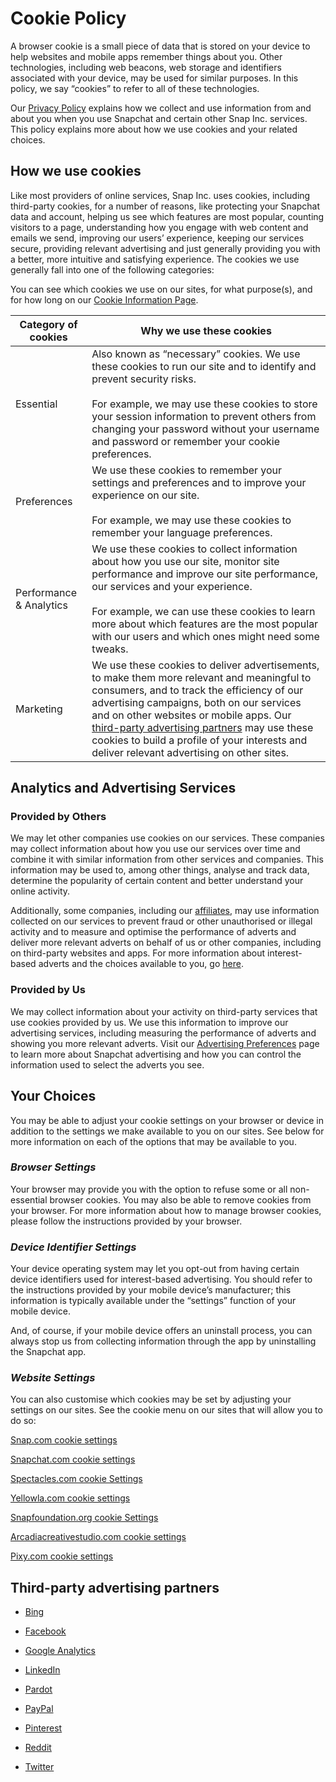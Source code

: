 Cookie Policy
=============

A browser cookie is a small piece of data that is stored on your device to help websites and mobile apps remember things about you. Other technologies, including web beacons, web storage and identifiers associated with your device, may be used for similar purposes. In this policy, we say “cookies” to refer to all of these technologies.

Our [Privacy Policy](https://www.snap.com/en-GB/privacy/privacy-policy/) explains how we collect and use information from and about you when you use Snapchat and certain other Snap Inc. services. This policy explains more about how we use cookies and your related choices.

How we use cookies
------------------

Like most providers of online services, Snap Inc. uses cookies, including third-party cookies, for a number of reasons, like protecting your Snapchat data and account, helping us see which features are most popular, counting visitors to a page, understanding how you engage with web content and emails we send, improving our users’ experience, keeping our services secure, providing relevant advertising and just generally providing you with a better, more intuitive and satisfying experience. The cookies we use generally fall into one of the following categories:

You can see which cookies we use on our sites, for what purpose(s), and for how long on our [Cookie Information Page](https://www.snap.com/en-GB/privacy/cookie-information#Necessary).

| Category of cookies | Why we use these cookies |
| --- | --- |
| Essential | Also known as “necessary” cookies. We use these cookies to run our site and to identify and prevent security risks.  <br>  <br>For example, we may use these cookies to store your session information to prevent others from changing your password without your username and password or remember your cookie preferences. |
| Preferences | We use these cookies to remember your settings and preferences and to improve your experience on our site.  <br>  <br>For example, we may use these cookies to remember your language preferences. |
| Performance & Analytics | We use these cookies to collect information about how you use our site, monitor site performance and improve our site performance, our services and your experience.  <br>  <br>For example, we can use these cookies to learn more about which features are the most popular with our users and which ones might need some tweaks. |
| Marketing | We use these cookies to deliver advertisements, to make them more relevant and meaningful to consumers, and to track the efficiency of our advertising campaigns, both on our services and on other websites or mobile apps. Our [third-party advertising partners](#third-party-advertising-partners) may use these cookies to build a profile of your interests and deliver relevant advertising on other sites. |

Analytics and Advertising Services
----------------------------------

### Provided by Others

We may let other companies use cookies on our services. These companies may collect information about how you use our services over time and combine it with similar information from other services and companies. This information may be used to, among other things, analyse and track data, determine the popularity of certain content and better understand your online activity.

Additionally, some companies, including our [affiliates](https://support.snapchat.com/a/snap-affiliates), may use information collected on our services to prevent fraud or other unauthorised or illegal activity and to measure and optimise the performance of adverts and deliver more relevant adverts on behalf of us or other companies, including on third-party websites and apps. For more information about interest-based adverts and the choices available to you, go [here](https://support.snapchat.com/a/advertising-preferences).

### Provided by Us

We may collect information about your activity on third-party services that use cookies provided by us. We use this information to improve our advertising services, including measuring the performance of adverts and showing you more relevant adverts. Visit our [Advertising Preferences](https://support.snapchat.com/a/advertising-preferences) page to learn more about Snapchat advertising and how you can control the information used to select the adverts you see.

Your Choices
------------

You may be able to adjust your cookie settings on your browser or device in addition to the settings we make available to you on our sites. See below for more information on each of the options that may be available to you.

### _Browser Settings_

Your browser may provide you with the option to refuse some or all non-essential browser cookies. You may also be able to remove cookies from your browser. For more information about how to manage browser cookies, please follow the instructions provided by your browser.

### _Device Identifier Settings_

Your device operating system may let you opt-out from having certain device identifiers used for interest-based advertising. You should refer to the instructions provided by your mobile device’s manufacturer; this information is typically available under the “settings” function of your mobile device.

And, of course, if your mobile device offers an uninstall process, you can always stop us from collecting information through the app by uninstalling the Snapchat app.

### _Website Settings_

You can also customise which cookies may be set by adjusting your settings on our sites. See the cookie menu on our sites that will allow you to do so:

[Snap.com cookie settings](https://www.snap.com/en-GB/cookie-settings)

[Snapchat.com cookie settings](https://www.snapchat.com/cookie-settings)

[Spectacles.com cookie Settings](https://www.spectacles.com/cookie-settings)

[Yellowla.com cookie settings](https://www.yellowla.com/cookie-settings)

[Snapfoundation.org cookie Settings](https://www.snapfoundation.org/cookie-settings)

[Arcadiacreativestudio.com cookie settings](https://arcadiacreativestudio.com/cookie-settings)

[Pixy.com cookie settings](https://pixy.com/cookie-settings)

Third-party advertising partners
--------------------------------

* [Bing](https://privacy.microsoft.com/privacystatement)
    
* [Facebook](https://www.facebook.com/policies/cookies/)
    
* [Google Analytics](https://policies.google.com/technologies/cookies)
    
* [LinkedIn](https://www.linkedin.com/legal/cookie-policy)
    
* [Pardot](https://www.salesforce.com/company/privacy)
    
* [PayPal](https://www.paypal.com/us/webapps/mpp/ua/cookie-full)
    
* [Pinterest](https://policy.pinterest.com/cookies)
    
* [Reddit](https://www.reddit.com/policies/cookies)
    
* [Twitter](https://help.twitter.com/rules-and-policies/twitter-cookies)